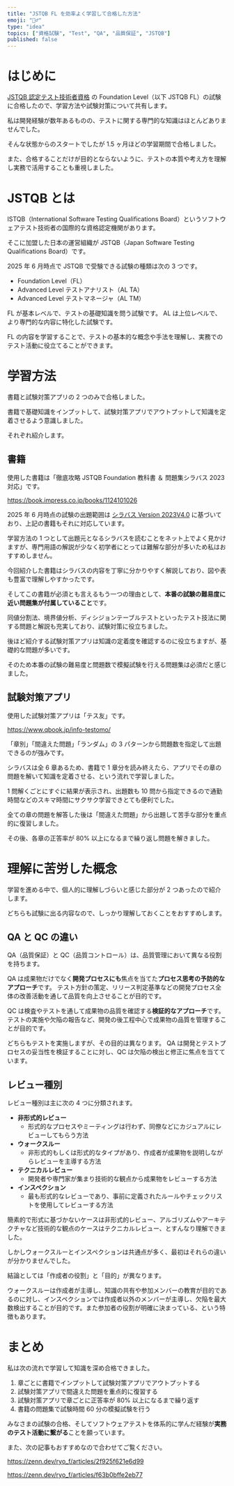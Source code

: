 ```yaml
---
title: "JSTQB FL を効率よく学習して合格した方法"
emoji: "🏃‍♂️"
type: "idea"
topics: ["資格試験", "Test", "QA", "品質保証", "JSTQB"]
published: false
---
```


# はじめに

[JSTQB 認定テスト技術者資格](https://jstqb.jp/) の Foundation Level（以下 JSTQB FL）の試験に合格したので、学習方法や試験対策について共有します。

私は開発経験が数年あるものの、テストに関する専門的な知識はほとんどありませんでした。

そんな状態からのスタートでしたが 1.5 ヶ月ほどの学習期間で合格しました。

また、合格することだけが目的とならないように、テストの本質や考え方を理解し実務で活用することも重視しました。

# JSTQB とは

ISTQB（International Software Testing Qualifications Board）というソフトウェアテスト技術者の国際的な資格認定機関があります。

そこに加盟した日本の運営組織が JSTQB（Japan Software Testing Qualifications Board）です。

2025 年 6 月時点で JSTQB で受験できる試験の種類は次の 3 つです。

- Foundation Level（FL）
- Advanced Level テストアナリスト（AL TA）
- Advanced Level テストマネージャ（AL TM）

FL が基本レベルで、テストの基礎知識を問う試験です。
AL は上位レベルで、より専門的な内容に特化した試験です。

FL の内容を学習することで、テストの基本的な概念や手法を理解し、実務でのテスト活動に役立てることができます。

# 学習方法

書籍と試験対策アプリの 2 つのみで合格しました。

書籍で基礎知識をインプットして、試験対策アプリでアウトプットして知識を定着させるよう意識しました。

それぞれ紹介します。

## 書籍

使用した書籍は「徹底攻略 JSTQB Foundation 教科書 ＆ 問題集シラバス 2023 対応」です。

https://book.impress.co.jp/books/1124101026

2025 年 6 月時点の試験の出題範囲は [シラバス Version 2023V4.0](https://jstqb.jp/dl/JSTQB-SyllabusFoundation_VersionV40.J02.pdf) に基づいており、上記の書籍もそれに対応しています。

学習方法の 1 つとして出題元となるシラバスを読むことをネット上でよく見かけますが、専門用語の解説が少なく初学者にとっては難解な部分が多いため私はおすすめしません。

今回紹介した書籍はシラバスの内容を丁寧に分かりやすく解説しており、図や表も豊富で理解しやすかったです。

そしてこの書籍が必須とも言えるもう一つの理由として、**本番の試験の難易度に近い問題集が付属していること**です。

同値分割法、境界値分析、ディシジョンテーブルテストといったテスト技法に関する問題と解説も充実しており、試験対策に役立ちました。

後ほど紹介する試験対策アプリは知識の定着度を確認するのに役立ちますが、基礎的な問題が多いです。

そのため本番の試験の難易度と問題数で模擬試験を行える問題集は必須だと感じました。

## 試験対策アプリ

使用した試験対策アプリは「テス友」です。

https://www.qbook.jp/info-testomo/

「章別」「間違えた問題」「ランダム」の 3 パターンから問題数を指定して出題できるのが強みです。

シラバスは全 6 章あるため、書籍で 1 章分を読み終えたら、アプリでその章の問題を解いて知識を定着させる、という流れで学習しました。

1 問解くごとにすぐに結果が表示され、出題数も 10 問から指定できるので通勤時間などのスキマ時間にサクサク学習できとても便利でした。

全ての章の問題を解答した後は「間違えた問題」から出題して苦手な部分を重点的に復習しました。

その後、各章の正答率が 80% 以上になるまで繰り返し問題を解きました。

# 理解に苦労した概念

学習を進める中で、個人的に理解しづらいと感じた部分が 2 つあったので紹介します。

どちらも試験に出る内容なので、しっかり理解しておくことをおすすめします。

## QA と QC の違い

QA（品質保証）と QC（品質コントロール）は、品質管理において異なる役割を持ちます。

QA は成果物だけでなく**開発プロセスにも**焦点を当てた**プロセス思考の予防的なアプローチ**です。
テスト方針の策定、リリース判定基準などの開発プロセス全体の改善活動を通して品質を向上させることが目的です。

QC は検査やテストを通して成果物の品質を確認する**検証的なアプローチ**です。
テストの実施や欠陥の報告など、開発の後工程中心で成果物の品質を管理することが目的です。

どちらもテストを実施しますが、その目的は異なります。
QA は開発とテストプロセスの妥当性を検証することに対し、QC は欠陥の検出と修正に焦点を当てています。

## レビュー種別

レビュー種別は主に次の 4 つに分類されます。

- **非形式的レビュー**
  - 形式的なプロセスやミーティングは行わず、同僚などにカジュアルにレビューしてもらう方法
- **ウォークスルー**
  - 非形式的もしくは形式的なタイプがあり、作成者が成果物を説明しながらレビューを主導する方法
- **テクニカルレビュー**
  - 開発者や専門家が集まり技術的な観点から成果物をレビューする方法
- **インスペクション**
  - 最も形式的なレビューであり、事前に定義されたルールやチェックリストを使用してレビューする方法

簡素的で形式に基づかないケースは非形式的レビュー、アルゴリズムやアーキテクチャなど技術的な観点のケースはテクニカルレビュー、とすんなり理解できました。

しかしウォークスルーとインスペクションは共通点が多く、最初はそれらの違いが分かりませんでした。

結論としては「作成者の役割」と「目的」が異なります。

ウォークスルーは作成者が主導し、知識の共有や参加メンバーの教育が目的であるのに対し、インスペクションでは作成者以外のメンバーが主導し、欠陥を最大数検出することが目的です。また参加者の役割が明確に決まっている、という特徴もあります。

# まとめ

私は次の流れで学習して知識を深め合格できました。

1. 章ごとに書籍でインプットして試験対策アプリでアウトプットする
2. 試験対策アプリで間違えた問題を重点的に復習する
3. 試験対策アプリで章ごとに正答率が 80% 以上になるまで繰り返す
4. 書籍の問題集で試験時間 60 分の模擬試験を行う

みなさまの試験の合格、そしてソフトウェアテストを体系的に学んだ経験が**実務のテスト活動に繋がる**ことを願っています。

また、次の記事もおすすめなので合わせてご覧ください。

https://zenn.dev/ryo_f/articles/2f925f621e6d99

https://zenn.dev/ryo_f/articles/f63b0bffe2eb77
